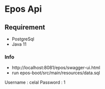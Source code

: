 # Epos Api

## Requirement
- PostgreSql
- Java 11


### Info

- http://localhost:8081/epos/swagger-ui.html
- run epos-boot/src/main/resources/data.sql

Username : celal
Password : 1